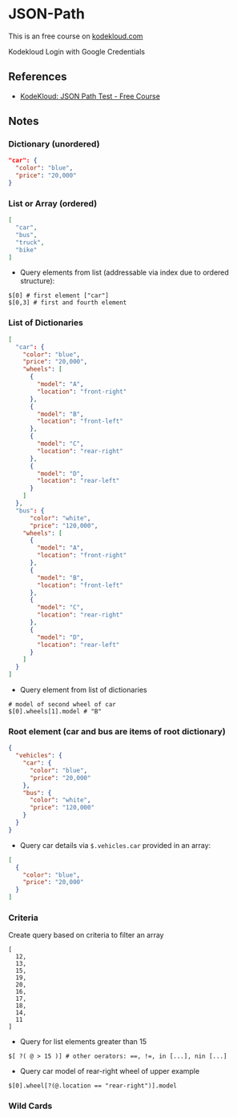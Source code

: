 # JSON-Path

This is an free course on [kodekloud.com](https://kodekloud.com/)

Kodekloud Login with Google Credentials

## References
- [KodeKloud: JSON Path Test - Free Course](https://kodekloud.com/topic/introduction-to-yaml-3/)

## Notes
### Dictionary (unordered)
```json
"car": {
  "color": "blue",
  "price": "20,000"
}
```

### List or Array (ordered)
```json
[
  "car", 
  "bus",
  "truck",
  "bike"
]
```
- Query elements from list (addressable via index due to ordered structure):
```
$[0] # first element ["car"]
$[0,3] # first and fourth element
```

### List of Dictionaries
```json
[
  "car": {
    "color": "blue",
    "price": "20,000",
    "wheels": [
      {
        "model": "A",
        "location": "front-right"
      },
      {
        "model": "B",
        "location": "front-left"
      },
      {
        "model": "C",
        "location": "rear-right"
      },
      {
        "model": "D",
        "location": "rear-left"
      }
    ]
  }, 
  "bus": {
      "color": "white",
      "price": "120,000",
    "wheels": [
      {
        "model": "A",
        "location": "front-right"
      },
      {
        "model": "B",
        "location": "front-left"
      },
      {
        "model": "C",
        "location": "rear-right"
      },
      {
        "model": "D",
        "location": "rear-left"
      }
    ]
  }
]
```
- Query element from list of dictionaries
```
# model of second wheel of car
$[0].wheels[1].model # "B"
```

### Root element (car and bus are items of root dictionary)
```json
{
  "vehicles": {
    "car": {
      "color": "blue",
      "price": "20,000"
    }, 
    "bus": {
      "color": "white",
      "price": "120,000"
    }
  }
}
```
- Query car details via `$.vehicles.car` provided in an array:
```json
[
  {
    "color": "blue",
    "price": "20,000"
  }
]
```

### Criteria
Create query based on criteria to filter an array
```
[
  12,
  13,
  15,
  19,
  20,
  16,
  17,
  18,
  14,
  11
]
```
- Query for list elements greater than 15
```
$[ ?( @ > 15 )] # other oerators: ==, !=, in [...], nin [...]
```
- Query car model of rear-right wheel of upper example
```
$[0].wheel[?(@.location == "rear-right")].model
```

### Wild Cards
